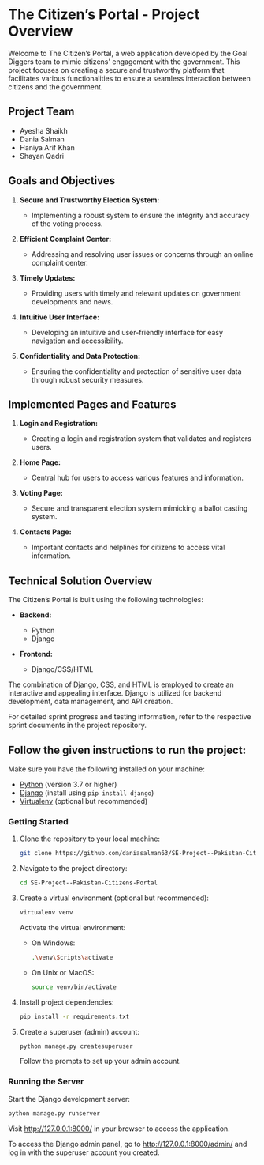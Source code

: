 # The Citizen’s Portal - Project Overview

Welcome to The Citizen’s Portal, a web application developed by the Goal Diggers team to mimic citizens' engagement with the government. This project focuses on creating a secure and trustworthy platform that facilitates various functionalities to ensure a seamless interaction between citizens and the government.

## Project Team

- Ayesha Shaikh
- Dania Salman
- Haniya Arif Khan
- Shayan Qadri

## Goals and Objectives

1. **Secure and Trustworthy Election System:**
   - Implementing a robust system to ensure the integrity and accuracy of the voting process.

2. **Efficient Complaint Center:**
   - Addressing and resolving user issues or concerns through an online complaint center.

3. **Timely Updates:**
   - Providing users with timely and relevant updates on government developments and news.

4. **Intuitive User Interface:**
   - Developing an intuitive and user-friendly interface for easy navigation and accessibility.

5. **Confidentiality and Data Protection:**
   - Ensuring the confidentiality and protection of sensitive user data through robust security measures.

## Implemented Pages and Features

1. **Login and Registration:**
   - Creating a login and registration system that validates and registers users.

2. **Home Page:**
   - Central hub for users to access various features and information.

3. **Voting Page:**
   - Secure and transparent election system mimicking a ballot casting system.

4. **Contacts Page:**
   - Important contacts and helplines for citizens to access vital information.

## Technical Solution Overview

The Citizen’s Portal is built using the following technologies:

- **Backend:**
  - Python
  - Django

- **Frontend:**
  - Django/CSS/HTML

The combination of Django, CSS, and HTML is employed to create an interactive and appealing interface. Django is utilized for backend development, data management, and API creation.

For detailed sprint progress and testing information, refer to the respective sprint documents in the project repository.

## Follow the given instructions to run the project:

Make sure you have the following installed on your machine:

- [Python](https://www.python.org/) (version 3.7 or higher)
- [Django](https://www.djangoproject.com/) (install using `pip install django`)
- [Virtualenv](https://pypi.org/project/virtualenv/) (optional but recommended)

### Getting Started

1. Clone the repository to your local machine:

    ```bash
    git clone https://github.com/daniasalman63/SE-Project--Pakistan-Citizens-Portal
    ```

2. Navigate to the project directory:

    ```bash
    cd SE-Project--Pakistan-Citizens-Portal
    ```

3. Create a virtual environment (optional but recommended):

    ```bash
    virtualenv venv
    ```

    Activate the virtual environment:

    - On Windows:

        ```bash
        .\venv\Scripts\activate
        ```

    - On Unix or MacOS:

        ```bash
        source venv/bin/activate
        ```

4. Install project dependencies:

    ```bash
    pip install -r requirements.txt
    ```

5. Create a superuser (admin) account:

    ```bash
    python manage.py createsuperuser
    ```

    Follow the prompts to set up your admin account.

### Running the Server

Start the Django development server:

```bash
python manage.py runserver
```

Visit http://127.0.0.1:8000/ in your browser to access the application.

To access the Django admin panel, go to http://127.0.0.1:8000/admin/ and log in with the superuser account you created.
